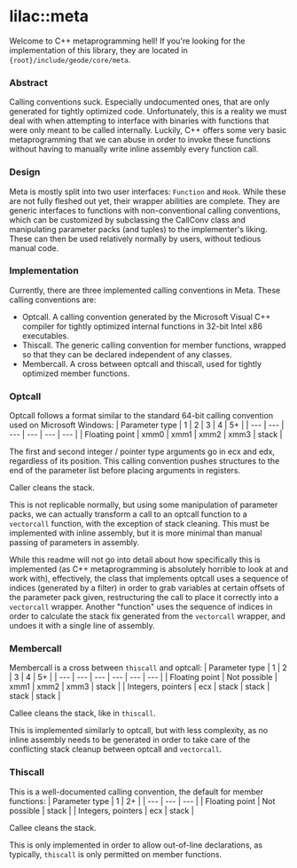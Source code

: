 # lilac::meta

Welcome to C++ metaprogramming hell!
If you're looking for the implementation of this library, they are located in `{root}/include/geode/core/meta`.

### Abstract

Calling conventions suck. Especially undocumented ones, that are only generated for tightly optimized code.
Unfortunately, this is a reality we must deal with when attempting to interface with binaries with functions
that were only meant to be called internally. Luckily, C++ offers some very basic metaprogramming that we
can abuse in order to invoke these functions without having to manually write inline assembly every function call.

### Design

Meta is mostly split into two user interfaces: `Function` and `Hook`. While these are not fully fleshed out yet, their
wrapper abilities are complete. They are generic interfaces to functions with non-conventional calling conventions,
which can be customized by subclassing the CallConv class and manipulating parameter packs (and tuples) to the
implementer's liking. These can then be used relatively normally by users, without tedious manual code.

### Implementation

Currently, there are three implemented calling conventions in Meta. These calling conventions are:
- Optcall. A calling convention generated by the Microsoft Visual C++ compiler for tightly optimized
internal functions in 32-bit Intel x86 executables. 
- Thiscall. The generic calling convention for member functions, wrapped so that they can be declared
independent of any classes.
- Membercall. A cross between optcall and thiscall, used for tightly optimized member functions.

### Optcall

Optcall follows a format similar to the standard 64-bit calling convention used on Microsoft Windows:
| Parameter type | 1 | 2 | 3 | 4 | 5+ |
| --- | --- | --- | --- | --- | --- |
| Floating point | xmm0 | xmm1 | xmm2 | xmm3 | stack |

The first and second integer / pointer type arguments go in ecx and edx, regardless of its position.
This calling convention pushes structures to the end of the parameter list before placing arguments in registers.

Caller cleans the stack.

This is not replicable normally, but using some manipulation of parameter packs, we can actually transform
a call to an optcall function to a `vectorcall` function, with the exception of stack cleaning. This must
be implemented with inline assembly, but it is more minimal than manual passing of parameters in assembly.

While this readme will not go into detail about how specifically this is implemented (as C++ metaprogramming
is absolutely horrible to look at and work with), effectively, the class that implements optcall uses a 
sequence of indices (generated by a filter) in order to grab variables at certain offsets of the parameter
pack given, restructuring the call to place it correctly into a `vectorcall` wrapper. Another "function"
uses the sequence of indices in order to calculate the stack fix generated from the `vectorcall` wrapper, and undoes
it with a single line of assembly.

### Membercall

Membercall is a cross between `thiscall` and optcall:
| Parameter type | 1 | 2 | 3 | 4 | 5+ |
| --- | --- | --- | --- | --- | --- |
| Floating point | Not possible | xmm1 | xmm2 | xmm3 | stack |
| Integers, pointers | ecx | stack | stack | stack | stack |

Callee cleans the stack, like in `thiscall`.

This is implemented similarly to optcall, but with less complexity, as no inline assembly needs to be generated
in order to take care of the conflicting stack cleanup between optcall and `vectorcall`.

### Thiscall
This is a well-documented calling convention, the default for member functions:
| Parameter type | 1 | 2+ |
| --- | --- | --- |
| Floating point | Not possible | stack |
| Integers, pointers | ecx | stack |

Callee cleans the stack.

This is only implemented in order to allow out-of-line declarations, as typically, `thiscall` is only permitted
on member functions.
